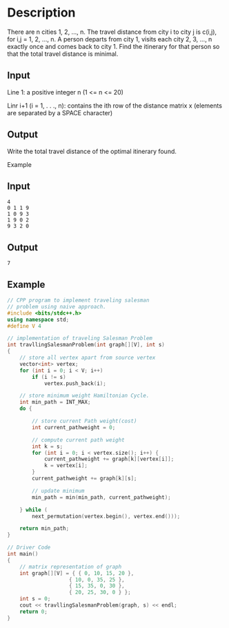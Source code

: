 # Description

There are n cities 1, 2, ..., n. The travel distance from city i to city j is c(i,j), for i,j = 1, 2, ..., n.  A person departs from city 1, visits each city 2, 3, ..., n exactly once and comes back to city 1. Find the itinerary for that person so that the total travel distance is minimal.

## Input

Line 1: a positive integer n (1 <= n <= 20)

Linr i+1 (i = 1, . . ., n): contains the ith row of the distance matrix x (elements are separated by a SPACE character)

## Output

Write the total travel distance of the optimal itinerary found.

Example

## Input

```
4
0 1 1 9
1 0 9 3
1 9 0 2
9 3 2 0
```

## Output

```
7
```
## Example
```cpp
// CPP program to implement traveling salesman
// problem using naive approach.
#include <bits/stdc++.h>
using namespace std;
#define V 4

// implementation of traveling Salesman Problem
int travllingSalesmanProblem(int graph[][V], int s)
{
	// store all vertex apart from source vertex
	vector<int> vertex;
	for (int i = 0; i < V; i++)
		if (i != s)
			vertex.push_back(i);

	// store minimum weight Hamiltonian Cycle.
	int min_path = INT_MAX;
	do {

		// store current Path weight(cost)
		int current_pathweight = 0;

		// compute current path weight
		int k = s;
		for (int i = 0; i < vertex.size(); i++) {
			current_pathweight += graph[k][vertex[i]];
			k = vertex[i];
		}
		current_pathweight += graph[k][s];

		// update minimum
		min_path = min(min_path, current_pathweight);

	} while (
		next_permutation(vertex.begin(), vertex.end()));

	return min_path;
}

// Driver Code
int main()
{
	// matrix representation of graph
	int graph[][V] = { { 0, 10, 15, 20 },
					{ 10, 0, 35, 25 },
					{ 15, 35, 0, 30 },
					{ 20, 25, 30, 0 } };
	int s = 0;
	cout << travllingSalesmanProblem(graph, s) << endl;
	return 0;
}

```